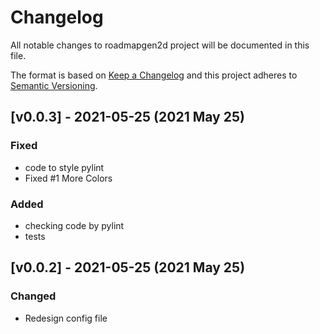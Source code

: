 # Changelog

All notable changes to roadmapgen2d project will be documented in this file.
 
The format is based on [Keep a Changelog](http://keepachangelog.com/)
and this project adheres to [Semantic Versioning](http://semver.org/).

## [v0.0.3] - 2021-05-25 (2021 May 25)

### Fixed

* code to style pylint
* Fixed #1 More Colors

### Added

* checking code by pylint
* tests

## [v0.0.2] - 2021-05-25 (2021 May 25)

### Changed

* Redesign config file
